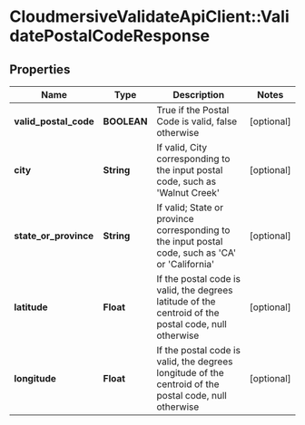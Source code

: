# CloudmersiveValidateApiClient::ValidatePostalCodeResponse

## Properties
Name | Type | Description | Notes
------------ | ------------- | ------------- | -------------
**valid_postal_code** | **BOOLEAN** | True if the Postal Code is valid, false otherwise | [optional] 
**city** | **String** | If valid, City corresponding to the input postal code, such as &#39;Walnut Creek&#39; | [optional] 
**state_or_province** | **String** | If valid; State or province corresponding to the input postal code, such as &#39;CA&#39; or &#39;California&#39; | [optional] 
**latitude** | **Float** | If the postal code is valid, the degrees latitude of the centroid of the postal code, null otherwise | [optional] 
**longitude** | **Float** | If the postal code is valid, the degrees longitude of the centroid of the postal code, null otherwise | [optional] 


